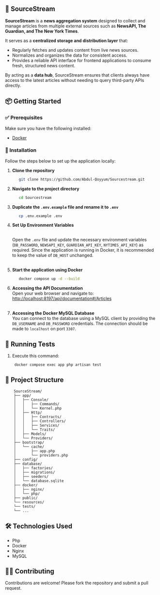 ## 🐾 SourceStream

**SourceStream** is a **news aggregation system** designed to collect and manage articles from multiple external sources such as **NewsAPI, The Guardian, and The New York Times**.

It serves as a **centralized storage and distribution layer** that:

* Regularly fetches and updates content from live news sources.
* Normalizes and organizes the data for consistent access.
* Provides a reliable API interface for frontend applications to consume fresh, structured news content.

By acting as a **data hub**, SourceStream ensures that clients always have access to the latest articles without needing to query third-party APIs directly.

## 📦 Getting Started

### ✅ Prerequisites

Make sure you have the following installed:

- [Docker](https://www.docker.com/)

### 🚀 Installation

Follow the steps below to set up the application locally:

1. **Clone the repository**
   ```bash
      git clone https://github.com/Abdul-Qoyyum/Sourcestream.git
   ```
2. **Navigate to the project directory**
    ```bash
       cd Sourcestream
    ```

3. **Duplicate the `.env.example` file and rename it to `.env`**
    ```bash
       cp .env.example .env
    ```

3. **Set Up Environment Variables** <br/><br/>

   Open the `.env` file and update the necessary environment variables (`DB_PASSWORD`, `NEWSAPI_KEY`, `GUARDIAN_API_KEY`, `NYTIMES_API_KEY`) as required. Since the application is running in Docker, it is recommended to keep the value of `DB_HOST` unchanged.
   <br/><br/>

4. **Start the application using Docker**
   ```bash
      docker compose up -d --build
   ```
5. **Accessing the API Documentation**  
   Open your web browser and navigate to:  [http://localhost:8197/api/documentation#/Articles](http://localhost:8197/api/documentation#/Articles) <br/><br/>

6. **Accessing the Docker MySQL Database**  
   You can connect to the database using a MySQL client by providing the `DB_USERNAME` and `DB_PASSWORD` credentials. The connection should be made to `localhost` on port `3307`.

## 🧪 Running Tests
1. Execute this command:
   ```bash
    docker compose exec app php artisan test
   ```

## 📂 Project Structure
```angular2html
    SourceStream/
    ├── app/
    │   ├── Console/
    │   │   ├── Commands/
    │   │   └── Kernel.php
    │   ├── Http/
    │   │   ├── Contracts/
    │   │   ├── Controllers/
    │   │   ├── Services/
    │   │   └── Traits/
    │   ├── Models/
    │   └── Providers/
    ├── bootstrap/
    │   └── cache/
    │       ├── app.php
    │       └── providers.php
    ├── config/
    ├── database/
    │   ├── factories/
    │   ├── migrations/
    │   ├── seeders/
    │   └── database.sqlite
    ├── docker/
    │   ├── nginx/
    │   └── php/
    ├── public/
    └── resources/
    └── tests/
    └── ...
```

## 🛠️ Technologies Used
- Php
- Docker
- Nginx
- MySQL

## 🙋‍♂️ Contributing
Contributions are welcome! Please fork the repository and submit a pull request.

